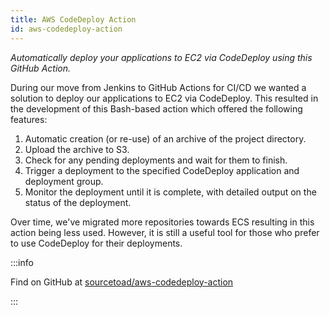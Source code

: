 ```yaml
---
title: AWS CodeDeploy Action
id: aws-codedeploy-action
---
```


_Automatically deploy your applications to EC2 via CodeDeploy using this GitHub Action._

During our move from Jenkins to GitHub Actions for CI/CD we wanted a solution to deploy our applications to EC2 via CodeDeploy. This resulted in the development of this Bash-based action which offered the following features:

1. Automatic creation (or re-use) of an archive of the project directory.
2. Upload the archive to S3. 
3. Check for any pending deployments and wait for them to finish.
4. Trigger a deployment to the specified CodeDeploy application and deployment group.
5. Monitor the deployment until it is complete, with detailed output on the status of the deployment.

Over time, we've migrated more repositories towards ECS resulting in this action being less used. However, it is still a useful tool for those who prefer to use CodeDeploy for their deployments.

:::info

Find on GitHub at [sourcetoad/aws-codedeploy-action](https://github.com/sourcetoad/aws-codedeploy-action)

:::
